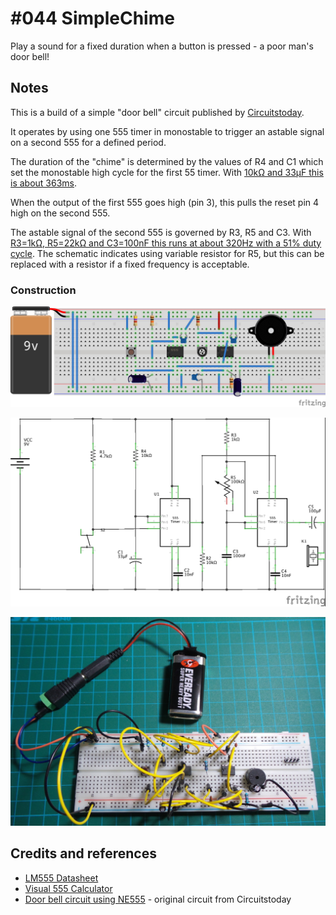 # #044 SimpleChime

Play a sound for a fixed duration when a button is pressed - a poor man's door bell!

## Notes

This is a build of a simple "door bell" circuit published by [Circuitstoday](http://www.circuitstoday.com/door-bell-circuit-using-ne555).

It operates by using one 555 timer in monostable to trigger an astable signal on a second 555 for a defined period.

The duration of the "chime" is determined by the values of R4 and C1 which set the monostable high cycle for the first 55 timer.
With [10kΩ and 33μF this is about 363ms](http://visual555.tardate.com/?mode=monostable&r1=10&c=33).

When the output of the first 555 goes high (pin 3), this pulls the reset pin 4 high on the second 555.

The astable signal of the second 555 is governed by R3, R5 and C3.
With [R3=1kΩ, R5=22kΩ and C3=100nF this runs at about 320Hz with a 51% duty cycle](http://visual555.tardate.com/?mode=astable&r1=1&r2=22&c=0.1). The schematic indicates using variable resistor for R5, but this
can be replaced with a resistor if a fixed frequency is acceptable.

### Construction

![The Breadboard](./assets/SimpleChime_bb.jpg?raw=true)

![The Schematic](./assets/SimpleChime_schematic.jpg?raw=true)

![Breadboard Build](./assets/SimpleChime_build.jpg?raw=true)

## Credits and references
* [LM555 Datasheet](http://www.futurlec.com/Linear/LM555CN.shtml)
* [Visual 555 Calculator](http://visual555.tardate.com)
* [Door bell circuit using NE555](http://www.circuitstoday.com/door-bell-circuit-using-ne555) - original circuit from Circuitstoday

